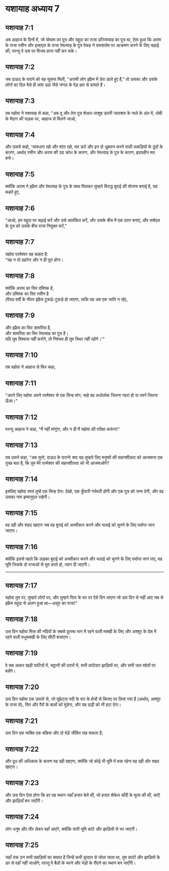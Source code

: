 # यशायाह अध्याय 7

## यशायाह 7:1  
अब आहाज के दिनों में, जो योथाम का पुत्र और यहूदा का राजा उज्जिय्याह का पुत्र था, ऐसा हुआ कि अराम के राजा रसीन और इस्राएल के राजा रेमल्याह के पुत्र पेकह ने यरूशलेम पर आक्रमण करने के लिए चढ़ाई की, परन्तु वे उस पर विजय प्राप्त नहीं कर सके।

## यशायाह 7:2  
जब दाऊद के घराने को यह सूचना मिली, "अरामी लोग इफ्रैम में डेरा डाले हुए हैं," तो उसका और उसके लोगों का दिल वैसे ही कांप उठा जैसे जंगल के पेड़ हवा से कांपते हैं।

## यशायाह 7:3  
तब यहोवा ने यशायाह से कहा, "अब तू और तेरा पुत्र शेआर-याशूब ऊपरी जलाशय के नाले के अंत में, धोबी के मैदान की सड़क पर, आहाज से मिलने जाओ,

## यशायाह 7:4  
और उससे कहो, 'सावधान रहो और शांत रहो, मत डरो और इन दो धूम्रपान करने वाली लकड़ियों के ठूंठों के कारण, अर्थात् रसीन और अराम की उग्र क्रोध के कारण, और रेमल्याह के पुत्र के कारण, हृदयहीन मत बनो।

## यशायाह 7:5  
क्योंकि अराम ने इफ्रैम और रेमल्याह के पुत्र के साथ मिलकर तुम्हारे विरुद्ध बुराई की योजना बनाई है, यह कहते हुए,

## यशायाह 7:6  
"आओ, हम यहूदा पर चढ़ाई करें और उसे आतंकित करें, और उसके बीच में एक दरार बनाएं, और ताबेएल के पुत्र को उसके बीच राजा नियुक्त करें,"

## यशायाह 7:7  
यहोवा परमेश्वर यह कहता है:  
"यह न तो ठहरेगा और न ही पूरा होगा।

## यशायाह 7:8  
क्योंकि अराम का सिर दमिश्क है,  
और दमिश्क का सिर रसीन है  
(पैंसठ वर्षों के भीतर इफ्रैम टुकड़े-टुकड़े हो जाएगा, ताकि वह अब एक जाति न रहे),

## यशायाह 7:9  
और इफ्रैम का सिर सामरिया है,  
और सामरिया का सिर रेमल्याह का पुत्र है।  
यदि तुम विश्वास नहीं करोगे, तो निश्चय ही तुम स्थिर नहीं रहोगे।'"

## यशायाह 7:10  
तब यहोवा ने आहाज से फिर कहा,

## यशायाह 7:11  
"अपने लिए यहोवा अपने परमेश्वर से एक चिन्ह मांग; चाहे वह अधोलोक जितना गहरा हो या स्वर्ग जितना ऊँचा।"

## यशायाह 7:12  
परन्तु आहाज ने कहा, "मैं नहीं मांगूंगा, और न ही मैं यहोवा की परीक्षा करूंगा!"

## यशायाह 7:13  
तब उसने कहा, "अब सुनो, दाऊद के घराने! क्या यह तुम्हारे लिए मनुष्यों की सहनशीलता को आजमाना एक तुच्छ बात है, कि तुम मेरे परमेश्वर की सहनशीलता को भी आजमाओगे?

## यशायाह 7:14  
इसलिए यहोवा स्वयं तुम्हें एक चिन्ह देगा: देखो, एक कुँवारी गर्भवती होगी और एक पुत्र को जन्म देगी, और वह उसका नाम इम्मानुएल रखेगी।

## यशायाह 7:15  
वह दही और शहद खाएगा जब वह बुराई को अस्वीकार करने और भलाई को चुनने के लिए पर्याप्त जान जाएगा।

## यशायाह 7:16  
क्योंकि इससे पहले कि लड़का बुराई को अस्वीकार करने और भलाई को चुनने के लिए पर्याप्त जान पाए, वह भूमि जिसके दो राजाओं से तुम डरते हो, त्याग दी जाएगी।

---

## यशायाह 7:17  
यहोवा तुम पर, तुम्हारे लोगों पर, और तुम्हारे पिता के घर पर ऐसे दिन लाएगा जो उस दिन से नहीं आए जब से इफ्रैम यहूदा से अलग हुआ था—असुर का राजा!"

## यशायाह 7:18  
उस दिन यहोवा मिस्र की नदियों के सबसे दूरस्थ भाग में रहने वाली मक्खी के लिए और अश्शूर के देश में रहने वाली मधुमक्खी के लिए सीटी बजाएगा।

## यशायाह 7:19  
वे सब आकर खड़ी घाटियों में, चट्टानों की दरारों में, सभी कांटेदार झाड़ियों पर, और सभी जल स्रोतों पर बसेंगे।

## यशायाह 7:20  
उस दिन यहोवा एक उस्तरे से, जो यूफ्रेट्स नदी के पार के क्षेत्रों से किराए पर लिया गया है (अर्थात्, अश्शूर के राजा से), सिर और पैरों के बालों को मुंडेगा, और यह दाढ़ी को भी हटा देगा।

## यशायाह 7:21  
उस दिन एक व्यक्ति एक बछिया और दो भेड़ें जीवित रख सकता है;

## यशायाह 7:22  
और दूध की अधिकता के कारण वह दही खाएगा, क्योंकि जो कोई भी भूमि में बचा रहेगा वह दही और शहद खाएगा।

## यशायाह 7:23  
और उस दिन ऐसा होगा कि हर वह स्थान जहाँ हजार बेलें थीं, जो हजार शेकेल चाँदी के मूल्य की थीं, कांटे और झाड़ियाँ बन जाएँगी।

## यशायाह 7:24  
लोग धनुष और तीर लेकर वहाँ आएंगे, क्योंकि सारी भूमि कांटे और झाड़ियों से भर जाएगी।

## यशायाह 7:25  
जहाँ तक उन सभी पहाड़ियों का सवाल है जिन्हें कभी कुदाल से जोता जाता था, तुम कांटों और झाड़ियों के डर से वहाँ नहीं जाओगे; परन्तु वे बैलों के चरने और भेड़ों के रौंदने का स्थान बन जाएँगी।
